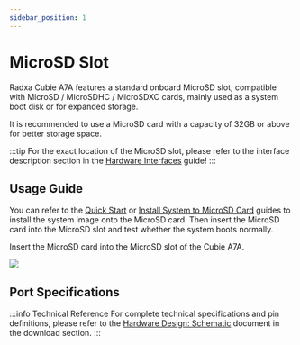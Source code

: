 ```yaml
---
sidebar_position: 1
---
```


# MicroSD Slot

Radxa Cubie A7A features a standard onboard MicroSD slot, compatible with MicroSD / MicroSDHC / MicroSDXC cards, mainly used as a system boot disk or for expanded storage.

It is recommended to use a MicroSD card with a capacity of 32GB or above for better storage space.

:::tip
For the exact location of the MicroSD slot, please refer to the interface description section in the [Hardware Interfaces](./hardware-info) guide!
:::

## Usage Guide

You can refer to the [Quick Start](../getting-started/quickly_start) or [Install System to MicroSD Card](../getting-started/install-system/sd_system) guides to install the system image onto the MicroSD card. Then insert the MicroSD card into the MicroSD slot and test whether the system boots normally.

<Tabs queryString="boot_system">

<TabItem value="MicroSD Card">

Insert the MicroSD card into the MicroSD slot of the Cubie A7A.

<div style={{textAlign: 'center'}}>
  <img src="/en/img/cubie/a7a/a7a-microsd.webp" style={{width: '45%', maxWidth: '1200px'}} />
</div>
</TabItem>

</Tabs>

## Port Specifications

:::info Technical Reference
For complete technical specifications and pin definitions, please refer to the [Hardware Design: Schematic](../download) document in the download section.
:::
